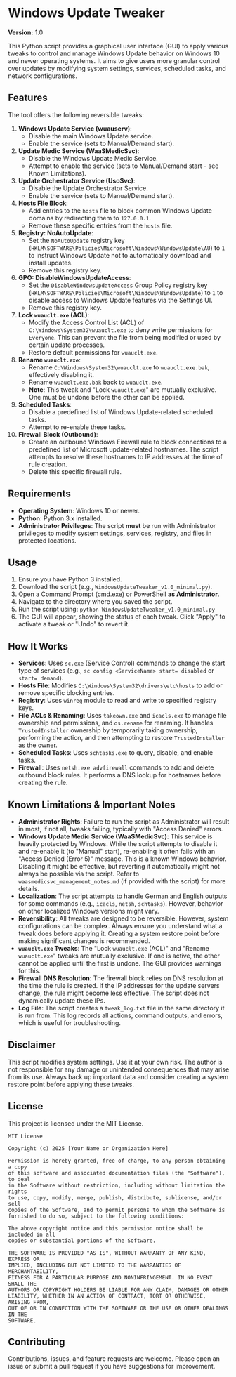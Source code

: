 # Windows Update Tweaker

**Version:** 1.0

This Python script provides a graphical user interface (GUI) to apply various tweaks to control and manage Windows Update behavior on Windows 10 and newer operating systems. It aims to give users more granular control over updates by modifying system settings, services, scheduled tasks, and network configurations.

## Features

The tool offers the following reversible tweaks:

1.  **Windows Update Service (wuauserv)**:
    *   Disable the main Windows Update service.
    *   Enable the service (sets to Manual/Demand start).
2.  **Update Medic Service (WaaSMedicSvc)**:
    *   Disable the Windows Update Medic Service.
    *   Attempt to enable the service (sets to Manual/Demand start - see Known Limitations).
3.  **Update Orchestrator Service (UsoSvc)**:
    *   Disable the Update Orchestrator Service.
    *   Enable the service (sets to Manual/Demand start).
4.  **Hosts File Block**:
    *   Add entries to the `hosts` file to block common Windows Update domains by redirecting them to `127.0.0.1`.
    *   Remove these specific entries from the `hosts` file.
5.  **Registry: NoAutoUpdate**:
    *   Set the `NoAutoUpdate` registry key (`HKLM\SOFTWARE\Policies\Microsoft\Windows\WindowsUpdate\AU`) to `1` to instruct Windows Update not to automatically download and install updates.
    *   Remove this registry key.
6.  **GPO: DisableWindowsUpdateAccess**:
    *   Set the `DisableWindowsUpdateAccess` Group Policy registry key (`HKLM\SOFTWARE\Policies\Microsoft\Windows\WindowsUpdate`) to `1` to disable access to Windows Update features via the Settings UI.
    *   Remove this registry key.
7.  **Lock `wuauclt.exe` (ACL)**:
    *   Modify the Access Control List (ACL) of `C:\Windows\System32\wuauclt.exe` to deny write permissions for `Everyone`. This can prevent the file from being modified or used by certain update processes.
    *   Restore default permissions for `wuauclt.exe`.
8.  **Rename `wuauclt.exe`**:
    *   Rename `C:\Windows\System32\wuauclt.exe` to `wuauclt.exe.bak`, effectively disabling it.
    *   Rename `wuauclt.exe.bak` back to `wuauclt.exe`.
    *   **Note**: This tweak and "Lock `wuauclt.exe`" are mutually exclusive. One must be undone before the other can be applied.
9.  **Scheduled Tasks**: 
    *   Disable a predefined list of Windows Update-related scheduled tasks.
    *   Attempt to re-enable these tasks.
10. **Firewall Block (Outbound)**:
    *   Create an outbound Windows Firewall rule to block connections to a predefined list of Microsoft update-related hostnames. The script attempts to resolve these hostnames to IP addresses at the time of rule creation.
    *   Delete this specific firewall rule.

## Requirements

*   **Operating System**: Windows 10 or newer.
*   **Python**: Python 3.x installed.
*   **Administrator Privileges**: The script **must** be run with Administrator privileges to modify system settings, services, registry, and files in protected locations.

## Usage

1.  Ensure you have Python 3 installed.
2.  Download the script (e.g., `WindowsUpdateTweaker_v1.0_minimal.py`).
3.  Open a Command Prompt (cmd.exe) or PowerShell **as Administrator**.
4.  Navigate to the directory where you saved the script.
5.  Run the script using: `python WindowsUpdateTweaker_v1.0_minimal.py`
6.  The GUI will appear, showing the status of each tweak. Click "Apply" to activate a tweak or "Undo" to revert it.

## How It Works

*   **Services**: Uses `sc.exe` (Service Control) commands to change the start type of services (e.g., `sc config <ServiceName> start= disabled` or `start= demand`).
*   **Hosts File**: Modifies `C:\Windows\System32\drivers\etc\hosts` to add or remove specific blocking entries.
*   **Registry**: Uses `winreg` module to read and write to specified registry keys.
*   **File ACLs & Renaming**: Uses `takeown.exe` and `icacls.exe` to manage file ownership and permissions, and `os.rename` for renaming. It handles `TrustedInstaller` ownership by temporarily taking ownership, performing the action, and then attempting to restore `TrustedInstaller` as the owner.
*   **Scheduled Tasks**: Uses `schtasks.exe` to query, disable, and enable tasks.
*   **Firewall**: Uses `netsh.exe advfirewall` commands to add and delete outbound block rules. It performs a DNS lookup for hostnames before creating the rule.

## Known Limitations & Important Notes

*   **Administrator Rights**: Failure to run the script as Administrator will result in most, if not all, tweaks failing, typically with "Access Denied" errors.
*   **Windows Update Medic Service (WaaSMedicSvc)**: This service is heavily protected by Windows. While the script attempts to disable it and re-enable it (to "Manual" start), re-enabling it often fails with an "Access Denied (Error 5)" message. This is a known Windows behavior. Disabling it might be effective, but reverting it automatically might not always be possible via the script. Refer to `waasmedicsvc_management_notes.md` (if provided with the script) for more details.
*   **Localization**: The script attempts to handle German and English outputs for some commands (e.g., `icacls`, `netsh`, `schtasks`). However, behavior on other localized Windows versions might vary.
*   **Reversibility**: All tweaks are designed to be reversible. However, system configurations can be complex. Always ensure you understand what a tweak does before applying it. Creating a system restore point before making significant changes is recommended.
*   **`wuauclt.exe` Tweaks**: The "Lock `wuauclt.exe` (ACL)" and "Rename `wuauclt.exe`" tweaks are mutually exclusive. If one is active, the other cannot be applied until the first is undone. The GUI provides warnings for this.
*   **Firewall DNS Resolution**: The firewall block relies on DNS resolution at the time the rule is created. If the IP addresses for the update servers change, the rule might become less effective. The script does not dynamically update these IPs.
*   **Log File**: The script creates a `tweak_log.txt` file in the same directory it is run from. This log records all actions, command outputs, and errors, which is useful for troubleshooting.

## Disclaimer

This script modifies system settings. Use it at your own risk. The author is not responsible for any damage or unintended consequences that may arise from its use. Always back up important data and consider creating a system restore point before applying these tweaks.

## License

This project is licensed under the MIT License.

```text
MIT License

Copyright (c) 2025 [Your Name or Organization Here]

Permission is hereby granted, free of charge, to any person obtaining a copy
of this software and associated documentation files (the "Software"), to deal
in the Software without restriction, including without limitation the rights
to use, copy, modify, merge, publish, distribute, sublicense, and/or sell
copies of the Software, and to permit persons to whom the Software is
furnished to do so, subject to the following conditions:

The above copyright notice and this permission notice shall be included in all
copies or substantial portions of the Software.

THE SOFTWARE IS PROVIDED "AS IS", WITHOUT WARRANTY OF ANY KIND, EXPRESS OR
IMPLIED, INCLUDING BUT NOT LIMITED TO THE WARRANTIES OF MERCHANTABILITY,
FITNESS FOR A PARTICULAR PURPOSE AND NONINFRINGEMENT. IN NO EVENT SHALL THE
AUTHORS OR COPYRIGHT HOLDERS BE LIABLE FOR ANY CLAIM, DAMAGES OR OTHER
LIABILITY, WHETHER IN AN ACTION OF CONTRACT, TORT OR OTHERWISE, ARISING FROM,
OUT OF OR IN CONNECTION WITH THE SOFTWARE OR THE USE OR OTHER DEALINGS IN THE
SOFTWARE.
```

## Contributing

Contributions, issues, and feature requests are welcome. Please open an issue or submit a pull request if you have suggestions for improvement.

